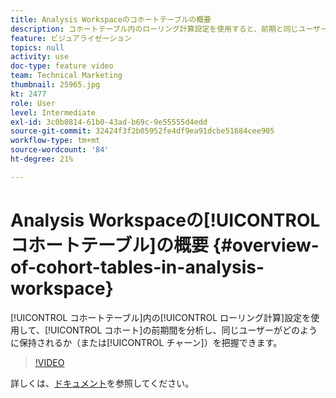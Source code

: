 ```yaml
---
title: Analysis Workspaceのコホートテーブルの概要
description: コホートテーブル内のローリング計算設定を使用すると、前期と同じユーザーが時間の経過に伴ってどのように保持（またはチャーン）されるかを把握できます。
feature: ビジュアライゼーション
topics: null
activity: use
doc-type: feature video
team: Technical Marketing
thumbnail: 25965.jpg
kt: 2477
role: User
level: Intermediate
exl-id: 3c0b0814-61b0-43ad-b69c-9e55555d4edd
source-git-commit: 32424f3f2b05952fe4df9ea91dcbe51684cee905
workflow-type: tm+mt
source-wordcount: '84'
ht-degree: 21%

---
```


# Analysis Workspaceの[!UICONTROL コホートテーブル]の概要 {#overview-of-cohort-tables-in-analysis-workspace}

[!UICONTROL コホートテーブル]内の[!UICONTROL ローリング計算]設定を使用して、[!UICONTROL コホート]の前期間を分析し、同じユーザーがどのように保持されるか（または[!UICONTROL チャーン]）を把握できます。

>[!VIDEO](https://video.tv.adobe.com/v/25965/?quality=12)

詳しくは、[ドキュメント](https://marketing.adobe.com/resources/help/ja_JP/analytics/analysis-workspace/cohort_analysis.html)を参照してください。
